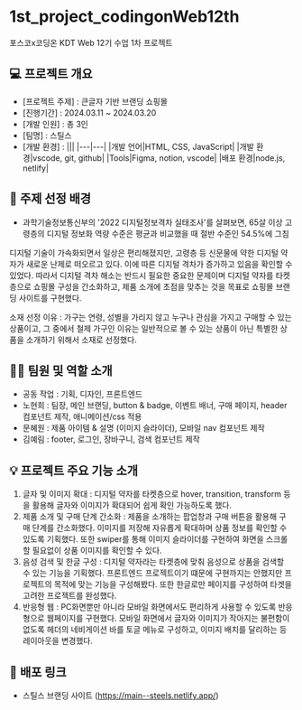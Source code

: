 # 1st_project_codingonWeb12th


포스코x코딩온 KDT Web 12기 수업 1차 프로젝트


## 💻 프로젝트 개요
- [프로젝트 주제] : 큰글자 기반 브랜딩 쇼핑몰
- [진행기간] : 2024.03.11 ~ 2024.03.20
- [개발 인원] : 총 3인
- [팀명] : 스틸스
- [개발 환경] :
  |||
  |---|---|
  |개발 언어|HTML, CSS, JavaScript|
  |개발 환경|vscode, git, github|
  |Tools|Figma, notion, vscode|
  |배포 환경|node.js, netlify|


## 📢 주제 선정 배경
- 과학기술정보통신부의 '2022 디지털정보격차 실태조사'를 살펴보면, 65살 이상 고령층의 디지털 정보화 역량 수준은 평균과 비교했을 때 절반 수준인 54.5%에 그침


디지털 기술이 가속화되면서 일상은 편리해졌지만, 고령층 등 신문물에 약한 디지털 약자가 새로운 난제로 떠오르고 있다. 이에 따른 디지털 격차가 증가하고 있음을 확인할 수 있었다. 따라서 디지털 격차 해소는 반드시 필요한 중요한 문제이며 디지털 약자를 타켓층으로 쇼핑몰 구성을 간소화하고, 제품 소개에 초점을 맞추는 것을 목표로 쇼핑몰 브랜딩 사이트를 구현했다.


소재 선정 이유 : 가구는 연령, 성별을 가리지 않고 누구나 관심을 가지고 구매할 수 있는 상품이고, 그 중에서 철제 가구인 이유는 일반적으로 볼 수 있는 상품이 아닌 특별한 상품을 소개하기 위해서 소재로 선정했다.


## 🙋‍♀️ 팀원 및 역할 소개
- 공동 작업 : 기획, 디자인, 프론트엔드
- 노현희 : 팀장, 메인 브랜딩, button & badge, 이벤트 배너, 구매 페이지, header 컴포넌트 제작, 애니메이션/css 적용
- 문혜원 : 제품 아이템 & 설명 (이미지 슬라이더), 모바일 nav 컴포넌트 제작
- 김예림 : footer, 로그인, 장바구니, 검색 컴포넌트 제작


## 💡 프로젝트 주요 기능 소개

1. 글자 및 이미지 확대 : 디지털 약자를 타켓층으로 hover, transition, transform 등을 활용해 글자와 이미지가 확대되어 쉽게 확인 가능하도록 했다.
2. 제품 소개 및 구매 단계 간소화 : 제품을 소개하는 팝업창과 구매 버튼을 활용해 구매 단계를 간소화했다. 이미지를 저장해 자유롭게 확대하며 상품 정보를 확인할 수 있도록 기획했다. 또한 swiper를 통해 이미지 슬라이더를 구현하여 화면을 스크롤할 필요없이 상품 이미지를 확인할 수 있다.
3. 음성 검색 및 한글 구성 : 디지털 약자라는 타켓층에 맞춰 음성으로 상품을 검색할 수 있는 기능을 기획했다. 프론트엔드 프로젝트이기 떄문에 구현까지는 안했지만 프로젝트의 목적에 맞는 기능을 구성해봤다. 또한 한글로만 페이지를 구성하여 타겟을 고려한 프로젝트를 완성했다.
4. 반응형 웹 : PC화면뿐만 아니라 모바일 화면에서도 편리하게 사용할 수 있도록 반응형으로 웹페이지를 구현했다. 모바일 화면에서 글자와 이미지가 작아지는 불편함이 없도록 헤더의 네비게이션 바를 토글 메뉴로 구성하고, 이미지 배치를 달리하는 등 레이아웃을 변경했다.


## 📂 배포 링크

- 스틸스 브랜딩 사이트 (https://main--steels.netlify.app/)
